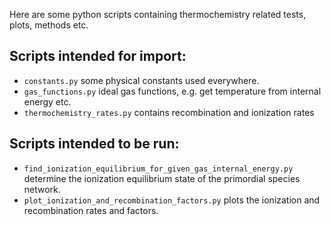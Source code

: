 Here are some python scripts containing thermochemistry related tests,
plots, methods etc.


## Scripts intended for import:

- `constants.py`              some physical constants used everywhere.
- `gas_functions.py`          ideal gas functions, e.g. get temperature from 
                              internal energy etc.
- `thermochemistry_rates.py`  contains recombination and ionization rates



## Scripts intended to be run:

- `find_ionization_equilibrium_for_given_gas_internal_energy.py`
    determine the ionization equilibrium state of the primordial species
    network.
- `plot_ionization_and_recombination_factors.py`
    plots the ionization and recombination rates and factors.
